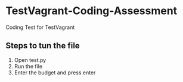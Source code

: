 # TestVagrant-Coding-Assessment
Coding Test for TestVagrant

## Steps to tun the file 
1. Open test.py
2. Run the file
3. Enter the budget and press enter

